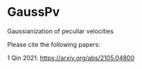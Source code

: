# GaussPv
Gaussianization of peculiar velocities

Please cite the following papers:

1 Qin 2021: 
https://arxiv.org/abs/2105.04800

